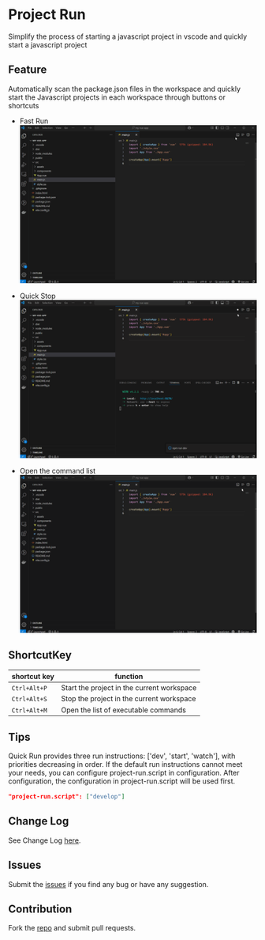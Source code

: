 # Project Run

Simplify the process of starting a javascript project in vscode and quickly start a javascript project

## Feature

Automatically scan the package.json files in the workspace and quickly start the Javascript projects in each workspace through buttons or shortcuts

* Fast Run  
![Run](images/useOneRun.gif)

* Quick Stop  
![Stop](images/useOneStop.gif)

* Open the command list  
![Menus](images/useOpenMenu.gif)

## ShortcutKey

| shortcut key | function |
| --- | --- |
| `Ctrl+Alt+P` | Start the project in the current workspace |
| `Ctrl+Alt+S` | Stop the project in the current workspace |
| `Ctrl+Alt+M` | Open the list of executable commands |


## Tips

Quick Run provides three run instructions: ['dev', 'start', 'watch'], with priorities decreasing in order. If the default run instructions cannot meet your needs, you can configure project-run.script in configuration. After configuration, the configuration in project-run.script will be used first.

```json
"project-run.script": ["develop"]
```


## Change Log

See Change Log [here](https://github.com/chen-cattle/project-run/blob/main/CHANGELOG.md).

## Issues

Submit the [issues](https://github.com/chen-cattle/project-run/issues) if you find any bug or have any suggestion.

## Contribution

Fork the [repo](https://github.com/chen-cattle/project-run) and submit pull requests.
